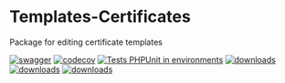 # Templates-Certificates

Package for editing certificate templates

[![swagger](https://img.shields.io/badge/documentation-swagger-green)](https://escolalms.github.io/TemplatesCertificates/)
[![codecov](https://codecov.io/gh/EscolaLMS/TemplatesCertificates/branch/main/graph/badge.svg?token=O91FHNKI6R)](https://codecov.io/gh/EscolaLMS/TemplatesCertificates)
[![Tests PHPUnit in environments](https://github.com/EscolaLMS/Templates-Certificates/actions/workflows/test.yml/badge.svg)](https://github.com/EscolaLMS/Templates-Certificates/actions/workflows/test.yml)
[![downloads](https://img.shields.io/packagist/dt/escolalms/templates-certificates)](https://packagist.org/packages/escolalms/templates-certificates)
[![downloads](https://img.shields.io/packagist/v/escolalms/templates-certificates)](https://packagist.org/packages/escolalms/templates-certificates)
[![downloads](https://img.shields.io/packagist/l/escolalms/templates-certificates)](https://packagist.org/packages/escolalms/templates-certificates)
